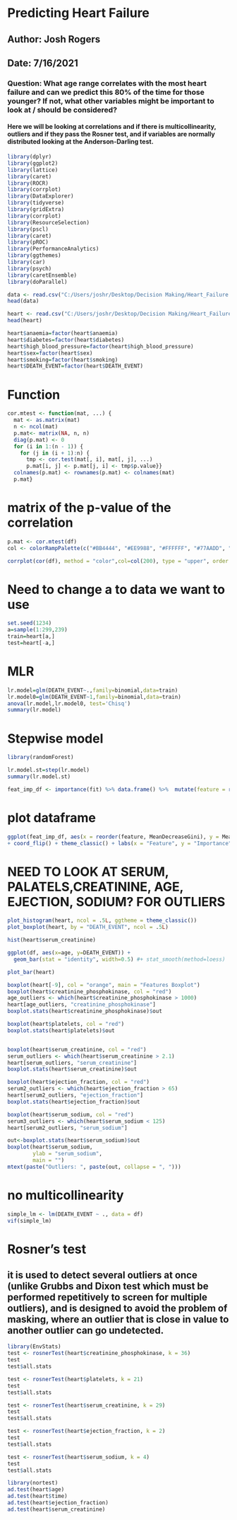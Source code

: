 # Predicting Heart Failure 

## Author: Josh Rogers 
## Date: 7/16/2021

### Question: What age range correlates with the most heart failure and can we predict this 80% of the time for those younger? If not, what other variables might be important to look at / should be considered?
#### Here we will be looking at correlations and if there is multicollinearity, outliers and if they pass the Rosner test, and if variables are normally distributed looking at the Anderson-Darling test.

```r
library(dplyr)
library(ggplot2)
library(lattice)
library(caret)
library(ROCR)
library(corrplot)
library(DataExplorer)
library(tidyverse)
library(gridExtra)
library(corrplot)
library(ResourceSelection)
library(pscl)
library(caret)
library(pROC)
library(PerformanceAnalytics)
library(ggthemes)
library(car)
library(psych)
library(caretEnsemble)
library(doParallel)

data <- read.csv("C:/Users/joshr/Desktop/Decision Making/Heart_Failure.csv")
head(data)

heart <- read.csv("C:/Users/joshr/Desktop/Decision Making/Heart_Failure.csv")
head(heart)

heart$anaemia=factor(heart$anaemia)
heart$diabetes=factor(heart$diabetes)
heart$high_blood_pressure=factor(heart$high_blood_pressure)
heart$sex=factor(heart$sex)
heart$smoking=factor(heart$smoking)
heart$DEATH_EVENT=factor(heart$DEATH_EVENT)
```

# Function
```r
cor.mtest <- function(mat, ...) {
  mat <- as.matrix(mat)
  n <- ncol(mat)
  p.mat<- matrix(NA, n, n)
  diag(p.mat) <- 0
  for (i in 1:(n - 1)) {
    for (j in (i + 1):n) {
      tmp <- cor.test(mat[, i], mat[, j], ...)
      p.mat[i, j] <- p.mat[j, i] <- tmp$p.value}}
  colnames(p.mat) <- rownames(p.mat) <- colnames(mat)
  p.mat}
```
# matrix of the p-value of the correlation
```r
p.mat <- cor.mtest(df)
col <- colorRampPalette(c("#BB4444", "#EE9988", "#FFFFFF", "#77AADD", "#4477AA"))

corrplot(cor(df), method = "color",col=col(200), type = "upper", order = "hclust",addCoef.col = "black",tl.col="black", tl.srt=45,p.mat = p.mat, sig.level = 0.05,insig = "blank",diag=FALSE,)
```
# Need to change a to data we want to use
```r
set.seed(1234)
a=sample(1:299,239)
train=heart[a,]
test=heart[-a,]
```
# MLR
```r
lr.model=glm(DEATH_EVENT~.,family=binomial,data=train)
lr.model0=glm(DEATH_EVENT~1,family=binomial,data=train)
anova(lr.model,lr.model0, test='Chisq')
summary(lr.model)
```
# Stepwise model
```r
library(randomForest)

lr.model.st=step(lr.model)
summary(lr.model.st)

feat_imp_df <- importance(fit) %>% data.frame() %>%  mutate(feature = row.names(.)) 
```
# plot dataframe
```r
ggplot(feat_imp_df, aes(x = reorder(feature, MeanDecreaseGini), y = MeanDecreaseGini)) + geom_bar(stat='identity') 
+ coord_flip() + theme_classic() + labs(x = "Feature", y = "Importance", title = "Feature Importance: <Model>")
```
# NEED TO LOOK AT SERUM, PALATELS,CREATININE, AGE, EJECTION, SODIUM? FOR OUTLIERS
```r
plot_histogram(heart, ncol = .5L, ggtheme = theme_classic())
plot_boxplot(heart, by = "DEATH_EVENT", ncol = .5L)

hist(heart$serum_creatinine)

ggplot(df, aes(x=age, y=DEATH_EVENT)) + 
  geom_bar(stat = "identity", width=0.5) #+ stat_smooth(method=loess)

plot_bar(heart)
```

```r
boxplot(heart[-9], col = "orange", main = "Features Boxplot")
boxplot(heart$creatinine_phosphokinase, col = "red")
age_outliers <- which(heart$creatinine_phosphokinase > 1000)
heart[age_outliers, "creatinine_phosphokinase"]
boxplot.stats(heart$creatinine_phosphokinase)$out

boxplot(heart$platelets, col = "red")
boxplot.stats(heart$platelets)$out


boxplot(heart$serum_creatinine, col = "red")
serum_outliers <- which(heart$serum_creatinine > 2.1)
heart[serum_outliers, "serum_creatinine"]
boxplot.stats(heart$serum_creatinine)$out

boxplot(heart$ejection_fraction, col = "red")
serum2_outliers <- which(heart$ejection_fraction > 65)
heart[serum2_outliers, "ejection_fraction"]
boxplot.stats(heart$ejection_fraction)$out

boxplot(heart$serum_sodium, col = "red")
serum3_outliers <- which(heart$serum_sodium < 125)
heart[serum2_outliers, "serum_sodium"]

out<-boxplot.stats(heart$serum_sodium)$out
boxplot(heart$serum_sodium,
        ylab = "serum_sodium",
        main = "")
mtext(paste("Outliers: ", paste(out, collapse = ", ")))
```
# no multicollinearity
```r
simple_lm <- lm(DEATH_EVENT ~ ., data = df)
vif(simple_lm)
```
# Rosner’s test
## it is used to detect several outliers at once (unlike Grubbs and Dixon test which must be performed repetitively to screen for multiple outliers), and is designed to avoid the problem of masking, where an outlier that is close in value to another outlier can go undetected.
```r
library(EnvStats)
test <- rosnerTest(heart$creatinine_phosphokinase, k = 36)
test
test$all.stats

test <- rosnerTest(heart$platelets, k = 21)
test
test$all.stats

test <- rosnerTest(heart$serum_creatinine, k = 29)
test
test$all.stats

test <- rosnerTest(heart$ejection_fraction, k = 2)
test
test$all.stats

test <- rosnerTest(heart$serum_sodium, k = 4)
test
test$all.stats

library(nortest)
ad.test(heart$age)
ad.test(heart$time)
ad.test(heart$ejection_fraction)
ad.test(heart$serum_creatinine)
```
